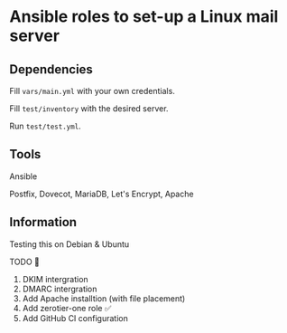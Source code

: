 # Ansible roles to set-up a Linux mail server


## Dependencies

Fill `vars/main.yml` with your own credentials.

Fill `test/inventory` with the desired server.

Run `test/test.yml`.

## Tools
Ansible

Postfix, Dovecot, MariaDB, Let's Encrypt, Apache


## Information
Testing this on Debian & Ubuntu

TODO 📝

1. DKIM intergration
2. DMARC intergration 
3. Add Apache installtion (with file placement)
4. Add zerotier-one role ✅
5. Add GitHub CI configuration
